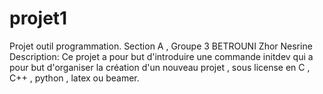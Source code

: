 # projet1
Projet outil programmation. Section A , Groupe 3 
BETROUNI Zhor Nesrine
Description:
Ce projet a pour but d'introduire une commande initdev qui a pour but d'organiser la création d'un nouveau projet , sous license en C , C++ , python , latex ou beamer. 
